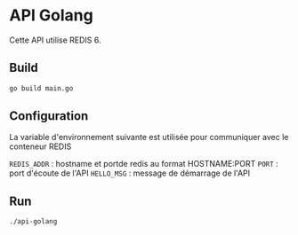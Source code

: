 # API Golang

Cette API utilise REDIS 6.


## Build

```bash
go build main.go
```

## Configuration
La variable d'environnement suivante est utilisée pour communiquer avec le conteneur REDIS

`REDIS_ADDR` : hostname et portde redis au format HOSTNAME:PORT
`PORT` : port d'écoute de l'API
`HELLO_MSG` : message de démarrage de l'API


## Run

```bash
./api-golang
```
